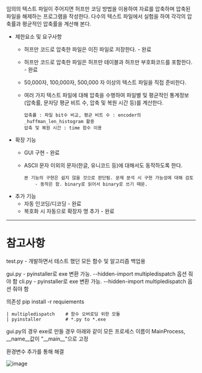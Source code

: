 임의의 텍스트 파일이 주어지면 허프만 코딩 방법을 이용하여 자료를 압축하며 압축된 파일을 해제하는 프로그램을 작성한다.
다수의 텍스트 파일에서 실험을 하여 각각의 압축률과 평균적인 압축률을 계산해 본다.


+ 제한요소 및 요구사항
  * 허프만 코드로 압축한 파일은 이진 파일로 저장한다. - 완료
  * 허프만 코드로 압축한 파일은 허프만 테이블과 허프만 부호화코드를 포함한다. - 완료
  * 50,000자, 100,000자, 500,000 자 이상의 텍스트 파일을 직접 준비한다.
  * 여러 가지 텍스트 파일에 대해 압축을 수행하여 파일별 및 평균적인 통계정보(압축률, 문자당 평균 비트 수, 압축 및 복원 시간 등)를 계산한다.

        압축률 : 파일 bit수 비교, 평균 비트 수 : encoder의 _huffman_len_histogram 활용
        압축 및 복원 시간 : time 함수 이용

+ 확장 기능
  * GUI 구현 - 완료
  * ASCII 문자 이외의 문자(한글, 유니코드 등)에 대해서도 동작하도록 한다.

        본 기능의 구현은 쉽지 않을 것으로 판단됨. 문제 분석 시 구현 가능성에 대해 검토
            - 동작은 함. binary로 읽어서 binary로 쓰기 때문.

+ 추가 기능
  * 자동 인코딩/디코딩 - 완료
  * 복호화 시 자동으로 확장자 명 추가 - 완료

- - -
# 참고사항
test.py - 개발하면서 테스트 했던 모든 함수 및 알고리즘 백업용

gui.py - pyinstaller로 exe 변환 가능. --hidden-import multipledispatch 옵션 줘야 함
cli.py - pyinstaller로 exe 변환 가능. --hidden-import multipledispatch 옵션 줘야 함

의존성
    pip install -r requiements

    | multipledispatch    # 함수 오버로딩 위한 모듈
    | pyinstaller         # *.py to *.exe

gui.py의 경우 exe로 만들 경우 아래와 같이 모든 프로세스 이름이 MainProcess, __name__값이 "\_\_main\_\_"으로 고정

환경변수 추가를 통해 해결

![image](https://user-images.githubusercontent.com/81803973/183275958-58e675e4-99f0-4dbb-8f54-d6c0108aee25.png)
